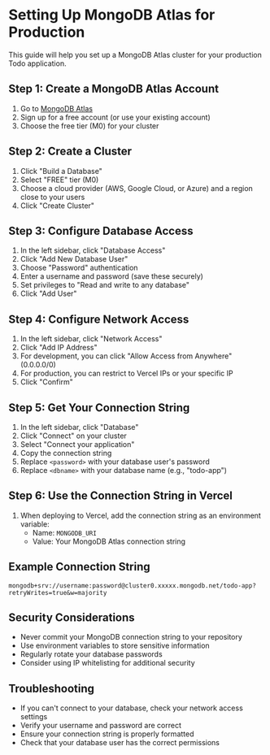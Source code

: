# Setting Up MongoDB Atlas for Production

This guide will help you set up a MongoDB Atlas cluster for your production Todo application.

## Step 1: Create a MongoDB Atlas Account

1. Go to [MongoDB Atlas](https://www.mongodb.com/cloud/atlas/register)
2. Sign up for a free account (or use your existing account)
3. Choose the free tier (M0) for your cluster

## Step 2: Create a Cluster

1. Click "Build a Database"
2. Select "FREE" tier (M0)
3. Choose a cloud provider (AWS, Google Cloud, or Azure) and a region close to your users
4. Click "Create Cluster"

## Step 3: Configure Database Access

1. In the left sidebar, click "Database Access"
2. Click "Add New Database User"
3. Choose "Password" authentication
4. Enter a username and password (save these securely)
5. Set privileges to "Read and write to any database"
6. Click "Add User"

## Step 4: Configure Network Access

1. In the left sidebar, click "Network Access"
2. Click "Add IP Address"
3. For development, you can click "Allow Access from Anywhere" (0.0.0.0/0)
4. For production, you can restrict to Vercel IPs or your specific IP
5. Click "Confirm"

## Step 5: Get Your Connection String

1. In the left sidebar, click "Database"
2. Click "Connect" on your cluster
3. Select "Connect your application"
4. Copy the connection string
5. Replace `<password>` with your database user's password
6. Replace `<dbname>` with your database name (e.g., "todo-app")

## Step 6: Use the Connection String in Vercel

1. When deploying to Vercel, add the connection string as an environment variable:
   - Name: `MONGODB_URI`
   - Value: Your MongoDB Atlas connection string

## Example Connection String

```
mongodb+srv://username:password@cluster0.xxxxx.mongodb.net/todo-app?retryWrites=true&w=majority
```

## Security Considerations

- Never commit your MongoDB connection string to your repository
- Use environment variables to store sensitive information
- Regularly rotate your database passwords
- Consider using IP whitelisting for additional security

## Troubleshooting

- If you can't connect to your database, check your network access settings
- Verify your username and password are correct
- Ensure your connection string is properly formatted
- Check that your database user has the correct permissions
